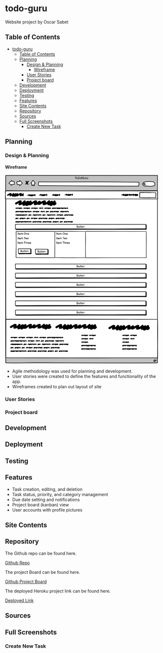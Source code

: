 # todo-guru

Website project by Oscar Sabet

## Table of Contents

- [todo-guru](#todo-guru)
  - [Table of Contents](#table-of-contents)
  - [Planning](#planning)
    - [Design \& Planning](#design--planning)
      - [Wireframe](#wireframe)
    - [User Stories](#user-stories)
    - [Project board](#project-board)
  - [Development](#development)
  - [Deployment](#deployment)
  - [Testing](#testing)
  - [Features](#features)
  - [Site Contents](#site-contents)
  - [Repository](#repository)
  - [Sources](#sources)
  - [Full Screenshots](#full-screenshots)
    - [Create New Task](#create-new-task)

## Planning

### Design & Planning

#### Wireframe

![ToDo|Guru Wireframe](readme/wireframe-desktop-list.png)

- Agile methodology was used for planning and development.
- User stories were created to define the features and functionality of the app.
- Wireframes created to plan out layout of site

### User Stories

### Project board

## Development

## Deployment

## Testing

## Features

- Task creation, editing, and deletion
- Task status, priority, and category management
- Due date setting and notifications
- Project board (kanban) view
- User accounts with profile pictures

## Site Contents

## Repository

The Github repo can be found here.

[Github Repo](https://github.com/oscar-sabet/todo-guru)

The project Board can be found here.

[Github Project Board](https://github.com/users/oscar-sabet/projects/4)

The deployed Heroku project link can be found here.

[Deployed Link](https://todo-guru-2-3e966323d05c.herokuapp.com/)

## Sources

## Full Screenshots

### Create New Task
